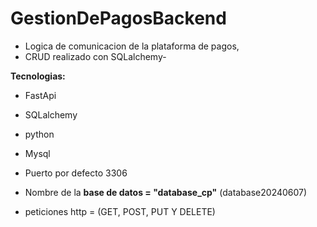 # GestionDePagosBackend
- Logica de comunicacion de la plataforma de pagos,
- CRUD realizado con SQLalchemy-

**Tecnologias:**

- FastApi
- SQLalchemy
- python
- Mysql

- Puerto por defecto 3306
- Nombre de la **base de datos = "database_cp"** (database20240607)
- peticiones http = (GET, POST, PUT Y DELETE)

